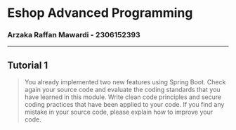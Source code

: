 # Eshop Advanced Programming
### Arzaka Raffan Mawardi - 2306152393
---
## Tutorial 1
> You already implemented two new features using Spring Boot. Check again your source code and evaluate the coding standards that you have learned in this module. Write clean code principles and secure coding practices that have been applied to your code.  If you find any mistake in your source code, please explain how to improve your code.
